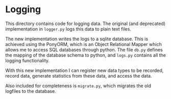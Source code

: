 # Logging

This directory contains code for logging data. The original (and deprecated) implementation in `logger.py` logs this data to plain text files.

The new implementation writes the logs to a sqlite database. This is achieved using the PonyORM, which is an Object Relational Mapper which allows me to access SQL databases through python. The file `db.py` defines the mapping of the database schema to python, and `logs.py` contains all the logging functionality.

With this new implementation I can register new data types to be recorded, record data, generate statistics from these data, and access the data.

Also included for completeness is `migrate.py`, which migrates the old logfiles to the database.